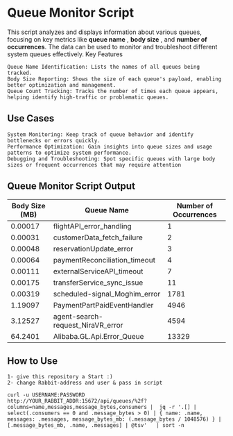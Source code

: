 # Queue Monitor Script
This script analyzes and displays information about various queues, focusing on key metrics like **queue name** , **body size** , and **number of occurrences**. The data can be used to monitor and troubleshoot different system queues effectively.
Key Features

    Queue Name Identification: Lists the names of all queues being tracked.
    Body Size Reporting: Shows the size of each queue's payload, enabling better optimization and management.
    Queue Count Tracking: Tracks the number of times each queue appears, helping identify high-traffic or problematic queues.

## Use Cases

    System Monitoring: Keep track of queue behavior and identify bottlenecks or errors quickly.
    Performance Optimization: Gain insights into queue sizes and usage patterns to optimize system performance.
    Debugging and Troubleshooting: Spot specific queues with large body sizes or frequent occurrences that may require attention

## Queue Monitor Script Output

| Body Size (MB) | Queue Name                          | Number of Occurrences |
|----------------|-------------------------------------|-----------------------|
| 0.00017        | flightAPI_error_handling            | 1                     |
| 0.00031        | customerData_fetch_failure          | 2                     |
| 0.00048        | reservationUpdate_error             | 3                     |
| 0.00064        | paymentReconciliation_timeout       | 4                     |
| 0.00111        | externalServiceAPI_timeout          | 7                     |
| 0.00175        | transferService_sync_issue          | 11                    |
| 0.00319        | scheduled-signal_Moghim_error       | 1781                  |
| 1.19097        | PaymentPartPaidEventHandler         | 4946                  |
| 3.12527        | agent-search-request_NiraVR_error   | 4594                  |
| 64.2401        | Alibaba.GL.Api.Error_Queue          | 13329                 |



## How to Use

    1- give this repository a Start :)
    2- change Rabbit-address and user & pass in script

```
curl -u USERNAME:PASSWORD http://YOUR_RABBIT_ADDR:15672/api/queues/%2f?columns=name,messages,message_bytes,consumers |  jq -r '.[] | select(.consumers == 0 and .message_bytes > 0) | { name: .name, messages: .messages, message_bytes_mb: (.message_bytes / 1048576) } | [.message_bytes_mb, .name, .messages] | @tsv'   | sort -n
```
